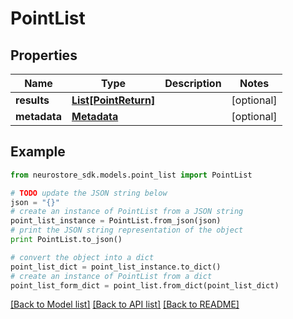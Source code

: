 # PointList


## Properties
Name | Type | Description | Notes
------------ | ------------- | ------------- | -------------
**results** | [**List[PointReturn]**](PointReturn.md) |  | [optional] 
**metadata** | [**Metadata**](Metadata.md) |  | [optional] 

## Example

```python
from neurostore_sdk.models.point_list import PointList

# TODO update the JSON string below
json = "{}"
# create an instance of PointList from a JSON string
point_list_instance = PointList.from_json(json)
# print the JSON string representation of the object
print PointList.to_json()

# convert the object into a dict
point_list_dict = point_list_instance.to_dict()
# create an instance of PointList from a dict
point_list_form_dict = point_list.from_dict(point_list_dict)
```
[[Back to Model list]](../README.md#documentation-for-models) [[Back to API list]](../README.md#documentation-for-api-endpoints) [[Back to README]](../README.md)


